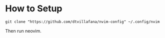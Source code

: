 # How to Setup
`git clone "https://github.com/dtvillafana/nvim-config" ~/.config/nvim`

Then run neovim.

